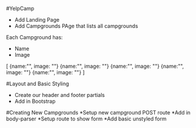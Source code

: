 #YelpCamp

* Add Landing Page
* Add Campgrounds PAge that lists all campgrounds
 
Each Campground has:
* Name
* Image
 
[
 {name:"", image: ""}
 {name:"", image: ""}
 {name:"", image: ""}
 {name:"", image: ""}
 {name:"", image: ""}
]

#Layout and Basic Styling
* Create our header and footer partials
* Add in Bootstrap
 
#Creating New Campgrounds
*Setup new campground POST route
*Add in body-parser
*Setup route to show form
*Add basic unstyled form


